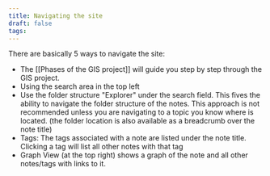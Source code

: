 ```yaml
---
title: Navigating the site
draft: false
tags:
---
```

 There are basically 5 ways to navigate the site:
- The [[Phases of the GIS project]] will guide you step by step through the GIS project. 
- Using the search area in the top left
- Use the folder structure "Explorer" under the search field. This fives the ability to navigate the folder structure of the notes. This approach is not recommended unless you are navigating to a topic you know where is located. (the folder location is also available as a breadcrumb over the note title)
- Tags: The tags associated with a note are listed under the note title. Clicking a tag will list all other notes with that tag
- Graph View (at the top right) shows a graph of the note and all other notes/tags with links to it.